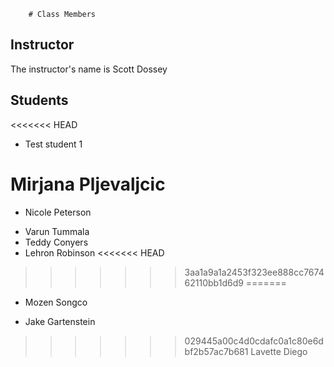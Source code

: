         # Class Members

## Instructor

The instructor's name is Scott Dossey

## Students

<<<<<<< HEAD
* Test student 1

Mirjana Pljevaljcic
=======
* Nicole Peterson
- Varun Tummala
- Teddy Conyers
- Lehron Robinson
<<<<<<< HEAD
>>>>>>> 3aa1a9a1a2453f323ee888cc767462110bb1d6d9
=======
- Mozen Songco

* Jake Gartenstein
>>>>>>> 029445a00c4d0cdafc0a1c80e6dbf2b57ac7b681
Lavette Diego

